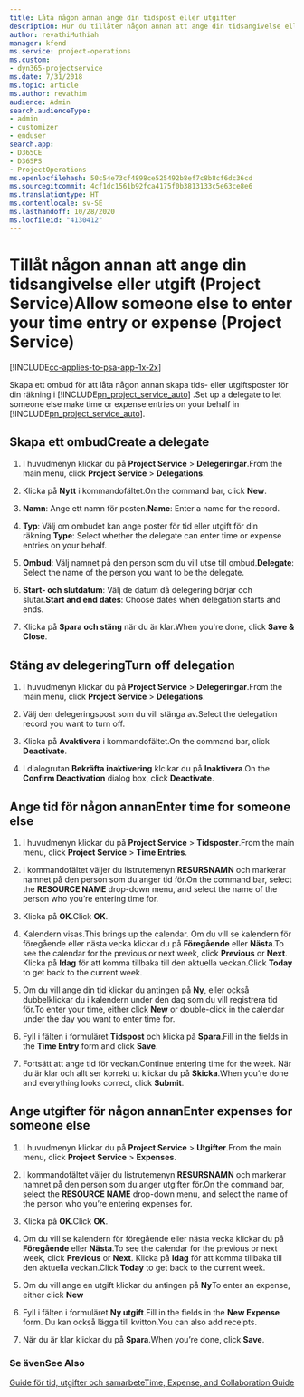 ```yaml
---
title: Låta någon annan ange din tidspost eller utgifter
description: Hur du tillåter någon annan att ange din tidsangivelse eller utgift i Project Service
author: revathiMuthiah
manager: kfend
ms.service: project-operations
ms.custom:
- dyn365-projectservice
ms.date: 7/31/2018
ms.topic: article
ms.author: revathim
audience: Admin
search.audienceType:
- admin
- customizer
- enduser
search.app:
- D365CE
- D365PS
- ProjectOperations
ms.openlocfilehash: 50c54e73cf4898ce525492b8ef7c8b8cf6dc36cd
ms.sourcegitcommit: 4cf1dc1561b92fca4175f0b3813133c5e63ce8e6
ms.translationtype: HT
ms.contentlocale: sv-SE
ms.lasthandoff: 10/28/2020
ms.locfileid: "4130412"
---
```

# <a name="allow-someone-else-to-enter-your-time-entry-or-expense-project-service"></a><span data-ttu-id="6f116-103">Tillåt någon annan att ange din tidsangivelse eller utgift (Project Service)</span><span class="sxs-lookup"><span data-stu-id="6f116-103">Allow someone else to enter your time entry or expense (Project Service)</span></span>

[!INCLUDE[cc-applies-to-psa-app-1x-2x](../includes/cc-applies-to-psa-app-1x-2x.md)]

<span data-ttu-id="6f116-104">Skapa ett ombud för att låta någon annan skapa tids- eller utgiftsposter för din räkning i [!INCLUDE[pn_project_service_auto](../includes/pn-project-service-auto.md)] .</span><span class="sxs-lookup"><span data-stu-id="6f116-104">Set up a delegate to let someone else make time or expense entries on your behalf in [!INCLUDE[pn_project_service_auto](../includes/pn-project-service-auto.md)].</span></span>  
  
## <a name="create-a-delegate"></a><span data-ttu-id="6f116-105">Skapa ett ombud</span><span class="sxs-lookup"><span data-stu-id="6f116-105">Create a delegate</span></span>  
  
1.  <span data-ttu-id="6f116-106">I huvudmenyn klickar du på **Project Service** > **Delegeringar**.</span><span class="sxs-lookup"><span data-stu-id="6f116-106">From the main menu, click **Project Service** > **Delegations**.</span></span>  
  
2.  <span data-ttu-id="6f116-107">Klicka på **Nytt** i kommandofältet.</span><span class="sxs-lookup"><span data-stu-id="6f116-107">On the command bar, click **New**.</span></span>  
  
3. <span data-ttu-id="6f116-108">**Namn**: Ange ett namn för posten.</span><span class="sxs-lookup"><span data-stu-id="6f116-108">**Name**: Enter a name for the record.</span></span>  
  
4. <span data-ttu-id="6f116-109">**Typ**: Välj om ombudet kan ange poster för tid eller utgift för din räkning.</span><span class="sxs-lookup"><span data-stu-id="6f116-109">**Type**: Select whether the delegate can enter time or expense entries on your behalf.</span></span>  
  
5. <span data-ttu-id="6f116-110">**Ombud**: Välj namnet på den person som du vill utse till ombud.</span><span class="sxs-lookup"><span data-stu-id="6f116-110">**Delegate**: Select the name of the person you want to be the delegate.</span></span>  
  
6. <span data-ttu-id="6f116-111">**Start- och slutdatum**: Välj de datum då delegering börjar och slutar.</span><span class="sxs-lookup"><span data-stu-id="6f116-111">**Start and end dates**: Choose dates when delegation starts and ends.</span></span>  
  
7.  <span data-ttu-id="6f116-112">Klicka på **Spara och stäng** när du är klar.</span><span class="sxs-lookup"><span data-stu-id="6f116-112">When you're done, click **Save & Close**.</span></span>  
  
## <a name="turn-off-delegation"></a><span data-ttu-id="6f116-113">Stäng av delegering</span><span class="sxs-lookup"><span data-stu-id="6f116-113">Turn off delegation</span></span>  
  
1.  <span data-ttu-id="6f116-114">I huvudmenyn klickar du på **Project Service** > **Delegeringar**.</span><span class="sxs-lookup"><span data-stu-id="6f116-114">From the main menu, click **Project Service** > **Delegations**.</span></span>  
  
2.  <span data-ttu-id="6f116-115">Välj den delegeringspost som du vill stänga av.</span><span class="sxs-lookup"><span data-stu-id="6f116-115">Select the delegation record you want to turn off.</span></span>  
  
3.  <span data-ttu-id="6f116-116">Klicka på **Avaktivera** i kommandofältet.</span><span class="sxs-lookup"><span data-stu-id="6f116-116">On the command bar, click **Deactivate**.</span></span>  
  
4.  <span data-ttu-id="6f116-117">I dialogrutan **Bekräfta inaktivering** klcikar du på **Inaktivera**.</span><span class="sxs-lookup"><span data-stu-id="6f116-117">On the **Confirm Deactivation** dialog box, click **Deactivate**.</span></span>  
  
## <a name="enter-time-for-someone-else"></a><span data-ttu-id="6f116-118">Ange tid för någon annan</span><span class="sxs-lookup"><span data-stu-id="6f116-118">Enter time for someone else</span></span>  
  
1.  <span data-ttu-id="6f116-119">I huvudmenyn klickar du på **Project Service** > **Tidsposter**.</span><span class="sxs-lookup"><span data-stu-id="6f116-119">From the main menu, click **Project Service** > **Time Entries**.</span></span>  
  
2.  <span data-ttu-id="6f116-120">I kommandofältet väljer du listrutemenyn **RESURSNAMN** och markerar namnet på den person som du anger tid för.</span><span class="sxs-lookup"><span data-stu-id="6f116-120">On the command bar, select the **RESOURCE NAME** drop-down menu, and select the name of the person who you’re entering time for.</span></span>  
  
3.  <span data-ttu-id="6f116-121">Klicka på **OK**.</span><span class="sxs-lookup"><span data-stu-id="6f116-121">Click **OK**.</span></span>  
  
4.  <span data-ttu-id="6f116-122">Kalendern visas.</span><span class="sxs-lookup"><span data-stu-id="6f116-122">This brings up the calendar.</span></span> <span data-ttu-id="6f116-123">Om du vill se kalendern för föregående eller nästa vecka klickar du på **Föregående** eller **Nästa**.</span><span class="sxs-lookup"><span data-stu-id="6f116-123">To see the calendar for the previous or next week, click **Previous** or **Next**.</span></span> <span data-ttu-id="6f116-124">Klicka på **Idag** för att komma tillbaka till den aktuella veckan.</span><span class="sxs-lookup"><span data-stu-id="6f116-124">Click **Today** to get back to the current week.</span></span>  
  
5.  <span data-ttu-id="6f116-125">Om du vill ange din tid klickar du antingen på **Ny**, eller också dubbelklickar du i kalendern under den dag som du vill registrera tid för.</span><span class="sxs-lookup"><span data-stu-id="6f116-125">To enter your time, either click **New** or double-click in the calendar under the day you want to enter time for.</span></span>  
  
6.  <span data-ttu-id="6f116-126">Fyll i fälten i formuläret **Tidspost** och klicka på **Spara**.</span><span class="sxs-lookup"><span data-stu-id="6f116-126">Fill in the fields in the **Time Entry** form and click **Save**.</span></span>  
  
7.  <span data-ttu-id="6f116-127">Fortsätt att ange tid för veckan.</span><span class="sxs-lookup"><span data-stu-id="6f116-127">Continue entering time for the week.</span></span> <span data-ttu-id="6f116-128">När du är klar och allt ser korrekt ut klickar du på **Skicka**.</span><span class="sxs-lookup"><span data-stu-id="6f116-128">When you’re done and everything looks correct, click **Submit**.</span></span>  
  
## <a name="enter-expenses-for-someone-else"></a><span data-ttu-id="6f116-129">Ange utgifter för någon annan</span><span class="sxs-lookup"><span data-stu-id="6f116-129">Enter expenses for someone else</span></span>  
  
1.  <span data-ttu-id="6f116-130">I huvudmenyn klickar du på **Project Service** > **Utgifter**.</span><span class="sxs-lookup"><span data-stu-id="6f116-130">From the main menu, click **Project Service** > **Expenses**.</span></span>  
  
2.  <span data-ttu-id="6f116-131">I kommandofältet väljer du listrutemenyn **RESURSNAMN** och markerar namnet på den person som du anger utgifter för.</span><span class="sxs-lookup"><span data-stu-id="6f116-131">On the command bar, select the **RESOURCE NAME** drop-down menu, and select the name of the person who you’re entering expenses for.</span></span>  
  
3.  <span data-ttu-id="6f116-132">Klicka på **OK**.</span><span class="sxs-lookup"><span data-stu-id="6f116-132">Click **OK**.</span></span>  
  
4.  <span data-ttu-id="6f116-133">Om du vill se kalendern för föregående eller nästa vecka klickar du på **Föregående** eller **Nästa**.</span><span class="sxs-lookup"><span data-stu-id="6f116-133">To see the calendar for the previous or next week, click **Previous** or **Next**.</span></span> <span data-ttu-id="6f116-134">Klicka på **Idag** för att komma tillbaka till den aktuella veckan.</span><span class="sxs-lookup"><span data-stu-id="6f116-134">Click **Today** to get back to the current week.</span></span>  
  
5.  <span data-ttu-id="6f116-135">Om du vill ange en utgift klickar du antingen på **Ny**</span><span class="sxs-lookup"><span data-stu-id="6f116-135">To enter an expense, either click **New**</span></span>  
  
6.  <span data-ttu-id="6f116-136">Fyll i fälten i formuläret **Ny utgift**.</span><span class="sxs-lookup"><span data-stu-id="6f116-136">Fill in the fields in the **New Expense** form.</span></span> <span data-ttu-id="6f116-137">Du kan också lägga till kvitton.</span><span class="sxs-lookup"><span data-stu-id="6f116-137">You can also add receipts.</span></span>  
  
7.  <span data-ttu-id="6f116-138">När du är klar klickar du på **Spara**.</span><span class="sxs-lookup"><span data-stu-id="6f116-138">When you’re done, click **Save**.</span></span>  
  
### <a name="see-also"></a><span data-ttu-id="6f116-139">Se även</span><span class="sxs-lookup"><span data-stu-id="6f116-139">See Also</span></span>  
 [<span data-ttu-id="6f116-140">Guide för tid, utgifter och samarbete</span><span class="sxs-lookup"><span data-stu-id="6f116-140">Time, Expense, and Collaboration Guide</span></span>](../psa/time-expense-collaboration-guide.md)

